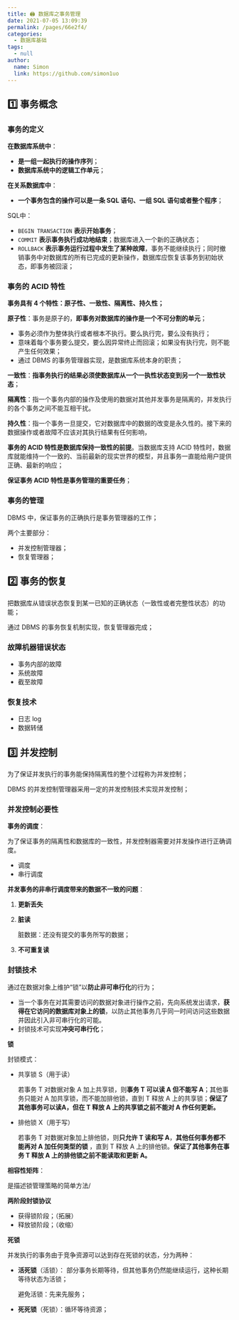 ```yaml
---
title: 🖨 数据库之事务管理
date: 2021-07-05 13:09:39
permalink: /pages/66e2f4/
categories: 
  - 数据库基础
tags: 
  - null
author: 
  name: Simon
  link: https://github.com/simon1uo
---
```

## :one: 事务概念

### 事务的定义

**在数据库系统中**：

+ **是一组一起执行的操作序列**；
+ **数据库系统中的逻辑工作单元**；

**在关系数据库中**：

+ **一个事务包含的操作可以是一条 SQL 语句、一组 SQL 语句或者整个程序**；



SQL中：

+ `BEGIN TRANSACTION` **表示开始事务**；
+ `COMMIT` **表示事务执行成功地结束**；数据库进入一个新的正确状态；
+ `ROLLBACK` **表示事务运行过程中发生了某种故障**，事务不能继续执行；同时撤销事务中对数据库的所有已完成的更新操作，数据库应恢复该事务到初始状态，即事务被回滚；



### 事务的 ACID 特性

**事务具有 4 个特性：原子性、一致性、隔离性、持久性；**

**原子性**：事务是原子的，**即事务对数据库的操作是一个不可分割的单元**；

+ 事务必须作为整体执行或者根本不执行。要么执行完，要么没有执行；
+ 意味着每个事务要么提交，要么因异常终止而回滚；如果没有执行完，则不能产生任何效果；
+ 通过 DBMS 的事务管理器实现，是数据库系统本身的职责；

**一致性**：**指事务执行的结果必须使数据库从一个一执性状态变到另一个一致性状态**；

**隔离性**：指一个事务内部的操作及使用的数据对其他并发事务是隔离的，并发执行的各个事务之间不能互相干扰。

**持久性**：指一个事务一旦提交，它对数据库中的数据的改变是永久性的。接下来的数据操作或者故障不应该对其执行结果有任何影响，



**事务的 ACID 特性是数据库保持一致性的前提**。当数据库支持 ACID 特性时，数据库就能维持一个一致的、当前最新的现实世界的模型，并且事务一直能给用户提供正确、最新的响应；

**保证事务 ACID 特性是事务管理的重要任务**；



### 事务的管理

DBMS 中，保证事务的正确执行是事务管理器的工作；

两个主要部分：

+ 并发控制管理器；
+ 恢复管理器；



## :two: 事务的恢复

把数据库从错误状态恢复到某一已知的正确状态（一致性或者完整性状态）的功能；

通过 DBMS 的事务恢复机制实现，恢复管理器完成；

### 故障机器错误状态

+ 事务内部的故障
+ 系统故障
+ 截至故障

### 恢复技术

+ 日志 log
+ 数据转储



## :three: 并发控制

为了保证并发执行的事务能保持隔离性的整个过程称为并发控制；

DBMS 的并发控制管理器采用一定的并发控制技术实现并发控制；



### 并发控制必要性

**事务的调度**：

为了保证事务的隔离性和数据库的一致性，并发控制器需要对并发操作进行正确调度。

+ 调度
+ 串行调度



**并发事务的非串行调度带来的数据不一致的问题**：

1. **更新丢失**

2. **脏读**

   脏数据：还没有提交的事务所写的数据；

3. **不可重复读**



### 封锁技术

通过在数据对象上维护“锁”以**防止非可串行化**的行为；

+ 当一个事务在对其需要访问的数据对象进行操作之前，先向系统发出请求，**获得在它访问的数据库对象上的锁**，以防止其他事务几乎同一时间访问这些数据并因此引入非可串行化的可能。
+ 封锁技术可实现**冲突可串行化**；



**锁**

封锁模式：

+ 共享锁 S（用于读）

  若事务 T 对数据对象 A 加上共享锁，则**事务 T 可以读 A 但不能写 A**；其他事务只能对 A 加共享锁，而不能加排他锁，直到 T 释放 A 上的共享锁；**保证了其他事务可以读A，但在 T 释放 A 上的共享锁之前不能对 A 作任何更新。**

+ 排他锁 X（用于写）

  若事务 T 对数据对象加上排他锁，则**只允许 T 读和写 A**，**其他任何事务都不能再对 A 加任何类型的锁** ，直到 T 释放 A 上的排他锁。**保证了其他事务在事务 T 释放 A 上的排他锁之前不能读取和更新 A。**

**相容性矩阵**：

是描述锁管理策略的简单方法/



**两阶段封锁协议**

+ 获得锁阶段；（拓展）
+ 释放锁阶段；（收缩）



**死锁**

并发执行的事务由于竞争资源可以达到存在死锁的状态，分为两种：

+ **活死锁**（活锁）： 部分事务长期等待，但其他事务仍然能继续运行，这种长期等待状态为活锁；

  避免活锁：先来先服务；

+ **死死锁**（死锁）：循环等待资源；

  


